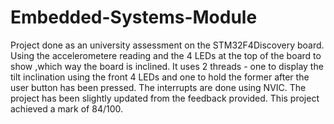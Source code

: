 # Embedded-Systems-Module
Project done as an university assessment on the STM32F4Discovery board. Using the accelerometere reading and the 4 LEDs at the top of the board to show ,which way the board is inclined. 
It uses 2 threads - one to display the tilt inclination using the front 4 LEDs and one to hold the former after the user button has been pressed. The interrupts are done using NVIC. 
The project has been slightly updated from the feedback provided.
This project achieved a mark of 84/100. 
